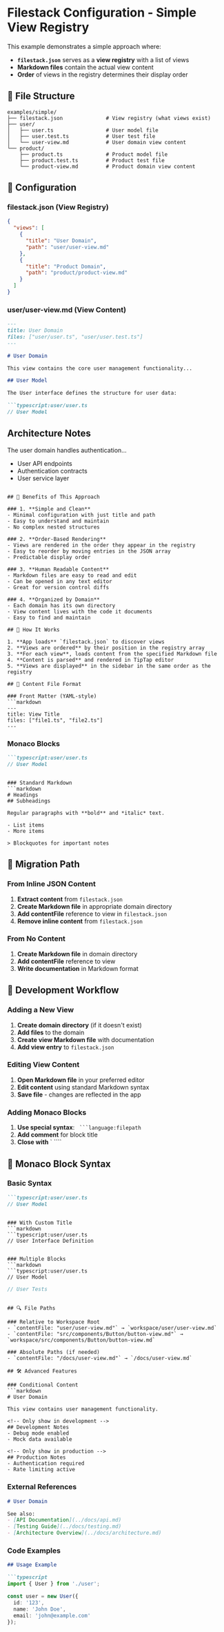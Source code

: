 # Filestack Configuration - Simple View Registry

This example demonstrates a simple approach where:
- **`filestack.json`** serves as a **view registry** with a list of views
- **Markdown files** contain the actual view content
- **Order** of views in the registry determines their display order

## 📁 File Structure

```
examples/simple/
├── filestack.json              # View registry (what views exist)
├── user/
│   ├── user.ts                 # User model file
│   ├── user.test.ts            # User test file
│   └── user-view.md            # User domain view content
└── product/
    ├── product.ts              # Product model file
    ├── product.test.ts         # Product test file
    └── product-view.md         # Product domain view content
```

## 🔧 Configuration

### filestack.json (View Registry)
```json
{
  "views": [
    {
      "title": "User Domain",
      "path": "user/user-view.md"
    },
    {
      "title": "Product Domain", 
      "path": "product/product-view.md"
    }
  ]
}
```

### user/user-view.md (View Content)
```markdown
---
title: User Domain
files: ["user/user.ts", "user/user.test.ts"]
---

# User Domain

This view contains the core user management functionality...

## User Model

The User interface defines the structure for user data:

```typescript:user/user.ts
// User Model
```

## Architecture Notes

The user domain handles authentication...

- User API endpoints
- Authentication contracts
- User service layer
```

## 🎯 Benefits of This Approach

### 1. **Simple and Clean**
- Minimal configuration with just title and path
- Easy to understand and maintain
- No complex nested structures

### 2. **Order-Based Rendering**
- Views are rendered in the order they appear in the registry
- Easy to reorder by moving entries in the JSON array
- Predictable display order

### 3. **Human Readable Content**
- Markdown files are easy to read and edit
- Can be opened in any text editor
- Great for version control diffs

### 4. **Organized by Domain**
- Each domain has its own directory
- View content lives with the code it documents
- Easy to find and maintain

## 🔄 How It Works

1. **App loads** `filestack.json` to discover views
2. **Views are ordered** by their position in the registry array
3. **For each view**, loads content from the specified Markdown file
4. **Content is parsed** and rendered in TipTap editor
5. **Views are displayed** in the sidebar in the same order as the registry

## 📝 Content File Format

### Front Matter (YAML-style)
```markdown
---
title: View Title
files: ["file1.ts", "file2.ts"]
---
```

### Monaco Blocks
```markdown
```typescript:user/user.ts
// User Model
```
```

### Standard Markdown
```markdown
# Headings
## Subheadings

Regular paragraphs with **bold** and *italic* text.

- List items
- More items

> Blockquotes for important notes
```

## 🚀 Migration Path

### From Inline JSON Content
1. **Extract content** from `filestack.json`
2. **Create Markdown file** in appropriate domain directory
3. **Add contentFile** reference to view in `filestack.json`
4. **Remove inline content** from `filestack.json`

### From No Content
1. **Create Markdown file** in domain directory
2. **Add contentFile** reference to view
3. **Write documentation** in Markdown format

## 🔧 Development Workflow

### Adding a New View
1. **Create domain directory** (if it doesn't exist)
2. **Add files** to the domain
3. **Create view Markdown file** with documentation
4. **Add view entry** to `filestack.json`

### Editing View Content
1. **Open Markdown file** in your preferred editor
2. **Edit content** using standard Markdown syntax
3. **Save file** - changes are reflected in the app

### Adding Monaco Blocks
1. **Use special syntax**: ` ```language:filepath`
2. **Add comment** for block title
3. **Close with** ` ````

## 🎨 Monaco Block Syntax

### Basic Syntax
```markdown
```typescript:user/user.ts
// User Model
```
```

### With Custom Title
```markdown
```typescript:user/user.ts
// User Interface Definition
```
```

### Multiple Blocks
```markdown
```typescript:user/user.ts
// User Model
```

```typescript:user/user.test.ts
// User Tests
```
```

## 🔍 File Paths

### Relative to Workspace Root
- `contentFile: "user/user-view.md"` → `workspace/user/user-view.md`
- `contentFile: "src/components/Button/button-view.md"` → `workspace/src/components/Button/button-view.md`

### Absolute Paths (if needed)
- `contentFile: "/docs/user-view.md"` → `/docs/user-view.md`

## 🛠️ Advanced Features

### Conditional Content
```markdown
# User Domain

This view contains user management functionality.

<!-- Only show in development -->
## Development Notes
- Debug mode enabled
- Mock data available

<!-- Only show in production -->
## Production Notes
- Authentication required
- Rate limiting active
```

### External References
```markdown
# User Domain

See also:
- [API Documentation](../docs/api.md)
- [Testing Guide](../docs/testing.md)
- [Architecture Overview](../docs/architecture.md)
```

### Code Examples
```markdown
## Usage Example

```typescript
import { User } from './user';

const user = new User({
  id: '123',
  name: 'John Doe',
  email: 'john@example.com'
});
```
``` 